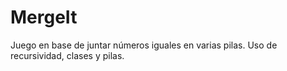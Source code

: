 # MergeIt
Juego en base de juntar números iguales en varias pilas.
Uso de recursividad, clases y pilas.
